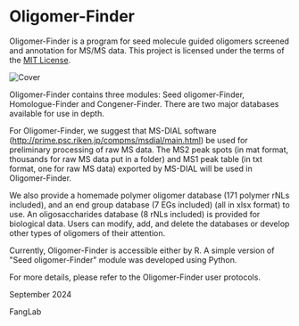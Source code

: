 # Oligomer-Finder
Oligomer-Finder is a program for seed molecule guided oligomers screened and annotation for MS/MS data. This project is licensed under the terms of the [MIT License]([https://github.com/FangLabNTU/Oligomer-Finder/blob/main/LICENSE.txt]).

![Cover](https://github.com/FangLabNTU/Oligomer-Finder/assets/67109373/b4018489-a248-4aa4-9c00-b2003291b166)


Oligomer-Finder contains three modules: Seed oligomer-Finder, Homologue-Finder and Congener-Finder. There are two major databases available for use in depth.

For Oligomer-Finder, we suggest that MS-DIAL software  (http://prime.psc.riken.jp/compms/msdial/main.html) be used for preliminary processing of raw MS data. The MS2 peak spots (in mat format, thousands for raw MS data put in a folder) and MS1 peak table (in txt format, one for raw MS data) exported by MS-DIAL will be used in Oligomer-Finder.

We also provide a homemade polymer oligomer database (171 polymer rNLs included), and an end group database (7 EGs included) (all in xlsx format) to use.  An oligosaccharides database (8 rNLs included) is provided for biological data. Users can modify, add, and delete the databases or develop other types of oligomers of their attention. 

Currently, Oligomer-Finder is accessible either by R. A simple version of "Seed oligomer-Finder" module was developed using Python. 

For more details, please refer to the Oligomer-Finder user protocols.

September 2024

FangLab
